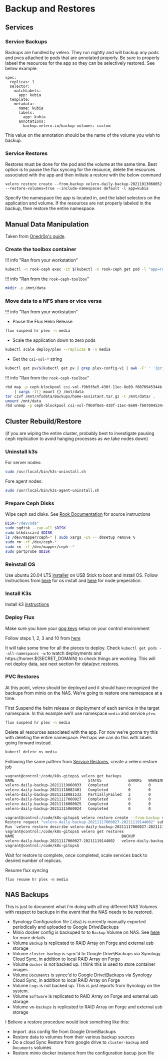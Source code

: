 # Backup and Restores

## Services

### Service Backups
Backups are handled by velero. They run nightly and will backup any pods and pvcs attached to pods that are annotated properly. Be sure to properly labeel the resources for the app so they can be selectively restored. See below example:

```
spec:
  replicas: 1
  selector:
    matchLabels:
      app: kubia
  template:
    metadata:
      name: kubia
      labels:
        app: kubia
      annotations:
        backup.velero.io/backup-volumes: custom 
```
This value on the annotation should be the name of the volume you wish to backup.

### Service Restores
Restores must be done for the pod and the volume at the same time. Best option is to pause the flux syncing for the resource, delete the resources associated with the app and then initiate a restore with the below command
```
velero restore create --from-backup velero-daily-backup-20211013060052 --restore-volumes=true --include-namespaces default -l app=kubia
```
Specify the namespace the app is located in, and the label selectors on the application and volume. If the resources are not properly labeled in the backup, then restore the entire namespace.

## Manual Data Manipulation

Taken from [Onedr0p's guide](https://onedr0p.github.io/home-cluster/storage/rook-pvc-backup/).

### Create the toolbox container

!!! info "Ran from your workstation"

```sh
kubectl -n rook-ceph exec -it $(kubectl -n rook-ceph get pod -l "app=rook-direct-mount" -o jsonpath='{.items[0].metadata.name}') -- bash
```

!!! info "Ran from the `rook-ceph-toolbox`"

```sh
mkdir -p /mnt/data
```

### Move data to a NFS share or vice versa

!!! info "Ran from your workstation"

- Pause the Flux Helm Release

```sh
flux suspend hr plex -n media
```

- Scale the application down to zero pods

```sh
kubectl scale deploy/plex --replicas 0 -n media
```

- Get the `csi-vol-*` string

```sh
kubectl get pv/$(kubectl get pv | grep plex-config-v1 | awk -F' ' '{print $1}') -n home -o json | jq -r '.spec.csi.volumeAttributes.imageName'
```

!!! info "Ran from the `rook-ceph-toolbox`"

```sh
rbd map -p ceph-blockpool csi-vol-f9b9f8e5-430f-11ec-8e89-f6070945344b \
    | xargs -I{} mount {} /mnt/data
tar czvf /mnt/nfsdata/Backups/home-assistant.tar.gz -C /mnt/data/ .
umount /mnt/data
rbd unmap -p ceph-blockpool csi-vol-f9b9f8e5-430f-11ec-8e89-f6070945344b
```

## Cluster Rebuild/Restore

(if you are wiping the entire cluster, probably best to investigate pausing ceph replication to avoid hanging processes as we take nodes down)

### Uninstall k3s

For server nodes:
```sh
sudo /usr/local/bin/k3s-uninstall.sh
```

Fore agent nodes:
```sh
sudo /usr/local/bin/k3s-agent-uninstall.sh
```

### Prepare Ceph Disks
Wipe ceph ssd disks. See [Rook Documentation](https://github.com/rook/rook/blob/v1.7.7/Documentation/ceph-teardown.md#zapping-devices) for source instructions
```sh
DISK="/dev/sda"
sudo sgdisk --zap-all $DISK
sudo blkdiscard $DISK
ls /dev/mapper/ceph-* | sudo xargs -I% -- dmsetup remove %
sudo rm -rf /dev/ceph-*
sudo rm -rf /dev/mapper/ceph--*
sudo partprobe $DISK
```

### Reinstall OS
Use ubuntu 20.04 LTS [installer](https://ubuntu.com/tutorials/create-a-usb-stick-on-windows#1-overview) on USB Stick to boot and install OS. Follow Instructions from [here](https://github.com/jgilfoil/cluster-infra#deploying-os-on-nodes) for os install and [here](https://github.com/jgilfoil/cluster-infra#node-configuration) for node preperation.

### Install K3s 

Install k3 [instructions](./SETUP.md#sailboat-installing-k3s-with-k3sup)

### Deploy Flux

Make sure you have your [gpg keys](./SETUP.md#closed_lock_with_key-setting-up-gnupg-keys) setup on your control environment

Follow steps 1, 2, 3 and 10 from [here](SETUP.md#small_blue_diamond-gitops-with-flux)

It will take some time for all the pieces to deploy. Check `kubectl get pods --all-namespaces -w` to watch deployments and https://homer.${SECRET_DOMAIN} to check things are working. This will not deploy data, see next section for data/pvc restores.

### PVC Restores

At this point, velero should be deployed and it should have recognized the backups from minio on the NAS. We're going to restore one namespace at a time.

First Suspend the helm release or deployment of each service in the target namespace. In this example we'll use namespace `media` and service `plex`.

```sh
flux suspend hr plex -n media
```

Delete all resources associated with the app. For now we're gonna try this with deleting the entire namespace. Perhaps we can do this with labels going forward instead.
```sh
kubectl delete ns media
```

Following the same pattern from [Service Restores](./BACKUPS.md#service-restores), create a velero restore job

```sh
vagrant@control:/code/k8s-gitops$ velero get backups
NAME                                 STATUS            ERRORS   WARNINGS   CREATED                         EXPIRES   STORAGE LOCATION   SELECTOR
velero-daily-backup-20211119060033   Completed         0        0          2021-11-19 11:00:33 +0000 UTC   4d        default            <none>
velero-daily-backup-20211118082401   Completed         0        0          2021-11-18 13:24:01 +0000 UTC   3d        default            <none>
velero-daily-backup-20211118081532   PartiallyFailed   2        0          2021-11-18 13:15:33 +0000 UTC   3d        default            <none>
velero-daily-backup-20211117060027   Completed         0        0          2021-11-17 11:00:27 +0000 UTC   32d       default            <none>
velero-daily-backup-20211116060025   Completed         0        0          2021-11-16 11:00:25 +0000 UTC   1d        default            <none>
velero-daily-backup-20211115060024   Completed         0        0          2021-11-15 11:00:24 +0000 UTC   20h       default            <none>

vagrant@control:/code/k8s-gitops$ velero restore create --from-backup velero-daily-backup-20211117060027 --restore-volumes=true --include-namespaces media
Restore request "velero-daily-backup-20211117060027-20211119144002" submitted successfully.
Run `velero restore describe velero-daily-backup-20211117060027-20211119144002` or `velero restore logs velero-daily-backup-20211117060027-20211119144002` for more details.
vagrant@control:/code/k8s-gitops$ velero get restores
NAME                                                BACKUP                               STATUS       STARTED                         COMPLETED   ERRORS   WARNINGS   CREATED                         SELECTOR
velero-daily-backup-20211117060027-20211119144002   velero-daily-backup-20211117060027   InProgress   2021-11-19 14:40:01 +0000 UTC   <nil>       0        0          2021-11-19 14:40:01 +0000 UTC   <none>
vagrant@control:/code/k8s-gitops$
```
Wait for restore to complete, once completed, scale services back to desired number of replicas.

Resume flux syncing
```
flux resume hr plex -n media
```

## NAS Backups

This is just to document what i'm doing with all my different NAS Volumes with respect to backups in the event that the NAS needs to be restored.

 * Synology Configuration file (.dss) is currently manually exported periodically and uploaded to Google Drive\Backups
 * Minio docker config is backuped to to `Backup` Volume on NAS. See [here](https://github.com/jgilfoil/k8s-gitops/blob/main/minio/README.md#deploying-minio) for more details
 * Volume `Backup` is replicated to RAID Array on Forge and external usb storage
 * Volume `cluster-backup` is sync'd to Google Drive\Backups via Synology Cloud Sync, in addition to local RAID Array on Forge
 * Volume `docker` is not backed up. I think this is used to store container images.
 * Volume `Documents` is synce'd to Google Drive\Backups via Synology Cloud Sync, in addition to local RAID Array on Forge
 * Volume `Logs` is not backed up. This is just reports from Synology on the system.
 * Volume `Software` is replicated to RAID Array on Forge and external usb storage
 * Volume `vm-backups` is replicated to RAID Array on Forge and external usb storage

I Believe a restore procedure would look something like this:

 * Import .dss config file from Google Drive\Backups
 * Restore data to volumes from their various backup sources
 * Do a cloud Sync Restore from google drive to `cluster-backup` and `Documents` volumes
 * Restore minio docker instance from the configuration bacup json file